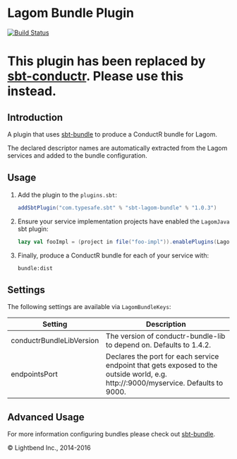 # Lagom Bundle Plugin

[![Build Status](https://api.travis-ci.org/typesafehub/sbt-lagom-bundle.png?branch=master)](https://travis-ci.org/typesafehub/sbt-lagom-bundle)

# This plugin has been replaced by [sbt-conductr](https://github.com/typesafehub/sbt-conductr). Please use this instead.

## Introduction

A plugin that uses [sbt-bundle](https://github.com/sbt/sbt-bundle) to produce a ConductR bundle for Lagom.

The declared descriptor names are automatically extracted from the Lagom services and added to the bundle configuration.   

## Usage

1. Add the plugin to the `plugins.sbt`:

    ```scala
    addSbtPlugin("com.typesafe.sbt" % "sbt-lagom-bundle" % "1.0.3")
    ```
2. Ensure your service implementation projects have enabled the `LagomJava` sbt plugin:  

    ```scala
    lazy val fooImpl = (project in file("foo-impl")).enablePlugins(LagomJava)
    ```
3. Finally, produce a ConductR bundle for each of your service with:

    ```
    bundle:dist
    ```

## Settings

The following settings are available via `LagomBundleKeys`:

Setting                  | Description
-------------------------|------------
conductrBundleLibVersion | The version of conductr-bundle-lib to depend on. Defaults to 1.4.2.
endpointsPort            | Declares the port for each service endpoint that gets exposed to the outside world, e.g. http://:9000/myservice. Defaults to 9000.
    
## Advanced Usage

For more information configuring bundles please check out [sbt-bundle](https://github.com/sbt/sbt-bundle).

&copy; Lightbend Inc., 2014-2016

